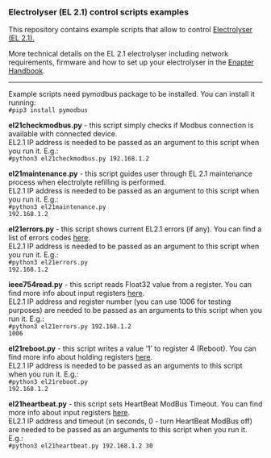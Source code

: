 <h3>Electrolyser (EL 2.1) control scripts examples</h3>

This repository contains example scripts that allow to control <a href="https://www.enapter.com/electrolyser">Electrolyser (EL 2.1).</a>

More technical details on the EL 2.1 electrolyser including network requirements, firmware and how to set up your electrolyser in the <a href="https://handbook.enapter.com/electrolyser/el21/el21.html">Enapter Handbook</a>.

---

Example scripts need pymodbus package to be installed. You can install it running:  
<code>#pip3 install pymodbus</code> 

<b>el21checkmodbus.py</b> - this script simply checks if Modbus connection is available with connected device.  
EL2.1 IP address is needed to be passed as an argument to this script when you run it. E.g.:  
<code>#python3 el21checkmodbus.py 192.168.1.2</code>

<b>el21maintenance.py</b> - this script guides user through EL 2.1 maintenance process when electrolyte refilling is performed.<br> 
EL2.1 IP address is needed to be passed as an argument to this script when you run it. E.g.:<br> 
<code>#python3 el21maintenance.py 192.168.1.2</code>

<b>el21errors.py</b> - this script shows current EL2.1 errors (if any). 
You can find a list of errors codes <a href="https://handbook.enapter.com/electrolyser/el21/el21_firmware/1.2.0/modbus_tcp_communication_interface.html#error-codes">here</a>.<br>
EL2.1 IP address is needed to be passed as an argument to this script when you run it. E.g.:<br>
<code>#python3 el21errors.py 192.168.1.2</code>

<b>ieee754read.py</b> - this script reads Float32 value from a register. You can find more info about input registers <a href="https://handbook.enapter.com/electrolyser/el21/el21_firmware/1.2.0/modbus_tcp_communication_interface.html#input-registers-read-only">here</a>.<br>
EL2.1 IP address and register number (you can use 1006 for testing purposes) are needed to be passed as an arguments to this script when you run it. E.g.:<br> 
<code>#python3 el21errors.py 192.168.1.2 1006</code>

<b>el21reboot.py</b> - this script writes a value ‘1’ to register 4 (Reboot). You can find more info about holding registers <a href="https://handbook.enapter.com/electrolyser/el21/el21_firmware/1.2.0/modbus_tcp_communication_interface.html#holding-registers-read-write">here</a>.<br>
EL2.1 IP address is needed to be passed as an arguments to this script when you run it. E.g.:<br>
<code>#python3 el21reboot.py 192.168.1.2</code>

<b>el21heartbeat.py</b> - this script sets HeartBeat ModBus Timeout. You can find more info about input registers <a href="https://handbook.enapter.com/electrolyser/el21/el21_firmware/1.2.0/modbus_tcp_communication_interface.html#input-registers-read-only">here</a>.<br>
EL2.1 IP address and timeout (in seconds, 0 - turn HeartBeat ModBus off) are needed to be passed as an arguments to this script when you run it. E.g.:<br> 
<code>#python3 el21heartbeat.py 192.168.1.2 30</code>
